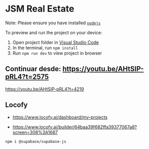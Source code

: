 
  # JSM Real Estate

  Note: Please ensure you have installed <code><a href="https://nodejs.org/en/download/">nodejs</a></code>

  To preview and run the project on your device:
  1) Open project folder in <a href="https://code.visualstudio.com/download">Visual Studio Code</a>
  2) In the terminal, run `npm install`
  3) Run `npm run dev` to view project in browser
  


  ## Continuar desde: https://youtu.be/AHtSIP-pRL4?t=2575

  https://youtu.be/AHtSIP-pRL4?t=4219

  ## Locofy

  - https://www.locofy.ai/dashboard/my-projects

  - https://www.locofy.ai/builder/64baa39f682ffa39377067a8?screen=308%3A1687

```npm i @supabase/supabase-js```